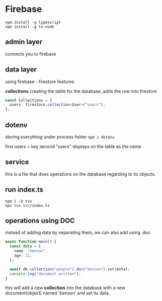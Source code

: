 # Firebase
```
npm install -g typescript
npm install -g ts-node
```

## admin layer
connects you to firebase

## data layer
using firebase - firestore features

**collections** 
creating the table for the database, adds the row into firestore
```Typescript
const Collections = {
  users: firestore.collection<User>("users"),
};
```

## dotenv
storing everything under process folder
```npm i dotenv```

first users = key
second "users" displays on the table as the name

## service 
this is a file that does operations on the database regarding to its objects.

## run index.ts
```
npm i -D tsx
npx tsx src/index.ts
```

## operations using DOC
instead of adding data by separating them, we can also add using .doc
```Typescript
async function main() {
  const data = {
    name: "benson",
    age: 22,
  };

  await db.collection("people").doc("benson").set(data);
  console.log("document written");
}
```
this will add a new **collection** into the database with a new document(object) named 'benson' and
set its data.

